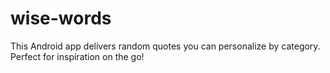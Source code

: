 # wise-words
This Android app delivers random quotes you can personalize by category. Perfect for inspiration on the go!
